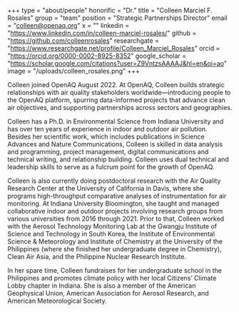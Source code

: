 +++
type = "about/people"
honorific = "Dr."
title = "Colleen Marciel F. Rosales"
group = "team"
position = "Strategic Partnerships Director"
email = "colleen@openaq.org"
x = ""
linkedin = "https://www.linkedin.com/in/colleen-marciel-rosales/"
github = "https://github.com/colleenrosales"
researchgate = "https://www.researchgate.net/profile/Colleen_Marciel_Rosales"
orcid = "https://orcid.org/0000-0002-8925-8352"
google_scholar = "https://scholar.google.com/citations?user=Z9VntzsAAAAJ&hl=en&oi=ao"
image = "/uploads/colleen_rosales.png"
+++

Colleen joined OpenAQ August 2022. At OpenAQ, Colleen builds strategic relationships with air quality stakeholders worldwide—introducing people to the OpenAQ platform, spurring data-informed projects that advance clean air objectives, and supporting partnerships across sectors and geographies.

Colleen has a Ph.D. in Environmental Science from Indiana University and has over ten years of experience in indoor and outdoor air pollution. Besides her scientific work, which includes publications in Science Advances and Nature Communications, Colleen is skilled in data analysis and programming, project management, digital communications and technical writing, and relationship building. Colleen uses dual technical and leadership skills to serve as a fulcrum point for the growth of OpenAQ.

Colleen is also currently doing postdoctoral research with the Air Quality Research Center at the University of California in Davis, where she programs high-throughput comparative analyses of instrumentation for air monitoring. At Indiana University Bloomington, she taught and managed collaborative indoor and outdoor projects involving research groups from various universities from 2016 through 2021. Prior to that, Colleen worked with the Aerosol Technology Monitoring Lab at the Gwangju Institute of Science and Technology in South Korea, the Institute of Environmental Science & Meteorology and Institute of Chemistry at the University of the Philippines (where she finished her undergraduate degree in Chemistry), Clean Air Asia, and the Philippine Nuclear Research Institute.

In her spare time, Colleen fundraises for her undergraduate school in the Philippines and promotes climate policy with her local Citizens’ Climate Lobby chapter in Indiana. She is also a member of the American Geophysical Union, American Association for Aerosol Research, and American Meteorological Society.

